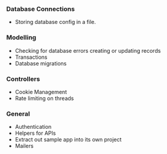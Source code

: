 ### Database Connections

* Storing database config in a file.

### Modelling

* Checking for database errors creating or updating records
* Transactions
* Database migrations

### Controllers

* Cookie Management
* Rate limiting on threads

### General

* Authentication
* Helpers for APIs
* Extract out sample app into its own project
* Mailers